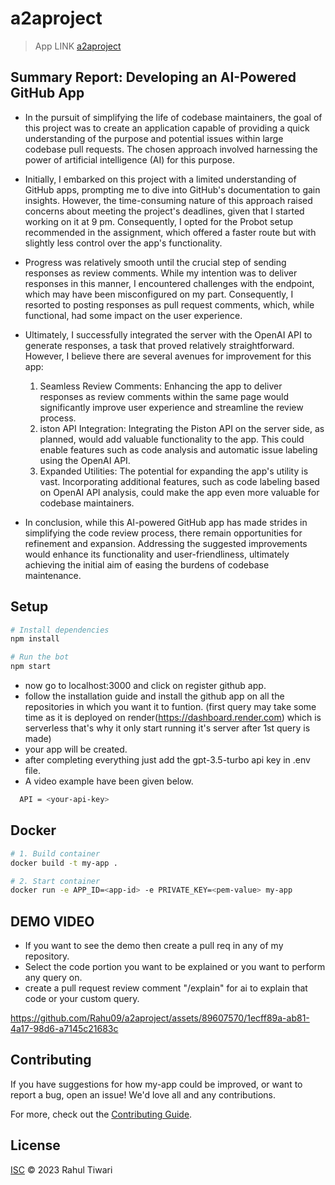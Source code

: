 # a2aproject

> App LINK [a2aproject](https://github.com/apps/a2aproject)

## Summary Report: Developing an AI-Powered GitHub App
- In the pursuit of simplifying the life of codebase maintainers, the goal of this project was to create an application capable of providing a quick understanding of the purpose and potential issues within large codebase pull requests. The chosen approach involved harnessing the power of artificial intelligence (AI) for this purpose.

- Initially, I embarked on this project with a limited understanding of GitHub apps, prompting me to dive into GitHub's documentation to gain insights. However, the time-consuming nature of this approach raised concerns about meeting the project's deadlines, given that I started working on it at 9 pm. Consequently, I opted for the Probot setup recommended in the assignment, which offered a faster route but with slightly less control over the app's functionality.

- Progress was relatively smooth until the crucial step of sending responses as review comments. While my intention was to deliver responses in this manner, I encountered challenges with the endpoint, which may have been misconfigured on my part. Consequently, I resorted to posting responses as pull request comments, which, while functional, had some impact on the user experience.

- Ultimately, I successfully integrated the server with the OpenAI API to generate responses, a task that proved relatively straightforward. However, I believe there are several avenues for improvement for this app:
    1. Seamless Review Comments: Enhancing the app to deliver responses as review comments within the same page would significantly improve user experience and streamline the review process.
    2. iston API Integration: Integrating the Piston API on the server side, as planned, would add valuable functionality to the app. This could enable features such as code analysis and automatic issue labeling using the OpenAI API.
    3. Expanded Utilities: The potential for expanding the app's utility is vast. Incorporating additional features, such as code labeling based on OpenAI API analysis, could make the app even more valuable for codebase maintainers.

- In conclusion, while this AI-powered GitHub app has made strides in simplifying the code review process, there remain opportunities for refinement and expansion. Addressing the suggested improvements would enhance its functionality and user-friendliness, ultimately achieving the initial aim of easing the burdens of codebase maintenance.



## Setup

```sh
# Install dependencies
npm install

# Run the bot
npm start

```
- now go to localhost:3000 and click on register github app.
- follow the installation guide and install the github app on all the repositories in which you want it to funtion.
  (first query may take some time as it is deployed on render(https://dashboard.render.com) which is serverless that's why it only start running it's server after 1st query is made)
- your app will be created.
- after completing everything just add the gpt-3.5-turbo api key in .env file.
- A video example have been given below.

```sh
  API = <your-api-key>
```

## Docker

```sh
# 1. Build container
docker build -t my-app .

# 2. Start container
docker run -e APP_ID=<app-id> -e PRIVATE_KEY=<pem-value> my-app
```

## DEMO VIDEO
- If you want to see the demo then create a pull req in any of my repository.
- Select the code portion you want to be explained or you want to perform any query on.
- create a pull request review comment "/explain" for ai to explain that code or your custom query.

https://github.com/Rahu09/a2aproject/assets/89607570/1ecff89a-ab81-4a17-98d6-a7145c21683c


## Contributing

If you have suggestions for how my-app could be improved, or want to report a bug, open an issue! We'd love all and any contributions.

For more, check out the [Contributing Guide](CONTRIBUTING.md).

## License

[ISC](LICENSE) © 2023 Rahul Tiwari

